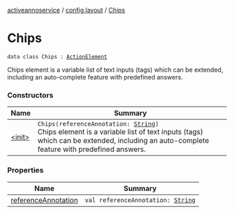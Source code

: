 [activeannoservice](../../index.md) / [config.layout](../index.md) / [Chips](./index.md)

# Chips

`data class Chips : `[`ActionElement`](../-action-element.md)

Chips element is a variable list of text inputs (tags) which can be extended, including an auto-complete feature with predefined answers.

### Constructors

| Name | Summary |
|---|---|
| [&lt;init&gt;](-init-.md) | `Chips(referenceAnnotation: `[`String`](https://kotlinlang.org/api/latest/jvm/stdlib/kotlin/-string/index.html)`)`<br>Chips element is a variable list of text inputs (tags) which can be extended, including an auto-complete feature with predefined answers. |

### Properties

| Name | Summary |
|---|---|
| [referenceAnnotation](reference-annotation.md) | `val referenceAnnotation: `[`String`](https://kotlinlang.org/api/latest/jvm/stdlib/kotlin/-string/index.html) |
